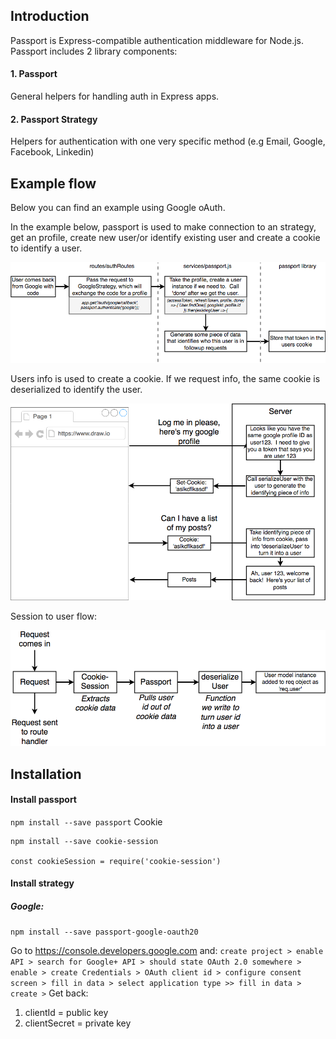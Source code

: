## Introduction
Passport is Express-compatible authentication middleware for Node.js. Passport includes 2 library components:
#### 1. Passport 
General helpers for handling auth in Express apps.

#### 2. Passport Strategy
Helpers for authentication with one very specific method (e.g Email, Google, Facebook, Linkedin)


## Example flow
Below you can find an example using Google oAuth. 

In the example below, passport is used to make connection to an strategy, get an profile, create new user/or identify existing user and create a cookie to identify a user. 

![Passport flow](../images/googleOauth-passport-cookies-flow.png?raw=true "Passport flow") </br>

Users info is used to create a cookie. If we request info, the same cookie is deserialized to identify the user. 

![Passport flow](../images/googleOauth-passport-cookies-flow-1.png?raw=true "Passport flow") </br>

Session to user flow: 

![Session to user flow](../images/session-to-user.png?raw=true "Session to user flow") </br>





## Installation
#### Install passport 
`npm install --save passport`
Cookie
```
npm install --save cookie-session

const cookieSession = require('cookie-session')
```
#### Install strategy
##### Google: 
`npm install --save passport-google-oauth20`

Go to https://console.developers.google.com and: `create project > enable API > search for Google+ API > should state OAuth 2.0 somewhere > enable > create Credentials > OAuth client id > configure consent screen > fill in data > select application type >> fill in data > create >` Get back:
1. clientId = public key
2. clientSecret = private key


